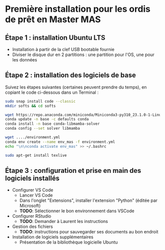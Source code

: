 # Première installation pour les ordis de prêt en Master MAS

## Étape 1 : installation Ubuntu LTS

* Installation à partir de la clef USB bootable fournie
* Diviser le disque dur en 2 partitions : une partition pour l'OS, une pour les données

## Étape 2 : installation des logiciels de base

Suivez les étapes suivantes (certaines peuvent prendre du temps), en copiant le code ci-dessous dans un Terminal :

```bash
sudo snap install code --classic
mkdir softs && cd softs

wget https://repo.anaconda.com/miniconda/Miniconda3-py310_23.1.0-1-Linux-x86_64.sh && bash Miniconda3-py310_23.1.0-1-Linux-x86_64.sh
conda update -n base -c defaults conda
conda install -n base conda-libmamba-solver
conda config --set solver libmamba

wget ..../environment.yml
conda env create --name env_mas -f environment.yml
echo "\n\nconda activate env_mas" >> ~/.bashrc

sudo apt-get install texlive
```

## Étape 3 : configuration et prise en main des logiciels installés

* Configurer VS Code
    * Lancer VS Code
    * Dans l'onglet "Extensions", installer l'extension "Python" (éditée par Microsoft)
    * **TODO**: Sélectionner le bon environnement dans VSCode
* Configurer RStudio
    * **TODO**: Demander à Laurent les instructions
* Gestion des fichiers
    * **TODO**: instructions pour sauvegarder ses documents au bon endroit
* Installation de logiciels supplémentaires
    * Présentation de la bibliothèque logicielle Ubuntu
